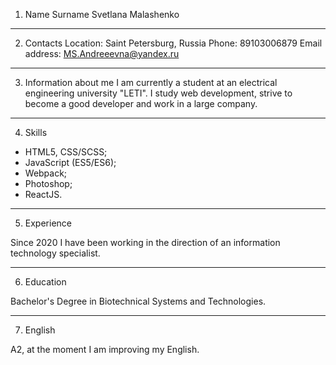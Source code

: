 1. Name Surname
   Svetlana Malashenko

---

2. Contacts
   Location: Saint Petersburg, Russia
   Phone: 89103006879
   Email address: MS.Andreeevna@yandex.ru

---

3. Information about me
   I am currently a student at an electrical engineering university "LETI". I study web development, strive to become a good developer and work in a large company.

---

4. Skills

- HTML5, CSS/SCSS;
- JavaScript (ES5/ES6);
- Webpack;
- Photoshop;
- ReactJS.

---

5. Experience

Since 2020 I have been working in the direction of an information technology specialist.

---

6. Education

Bachelor's Degree in Biotechnical Systems and Technologies.

---

7. English

А2, at the moment I am improving my English.
